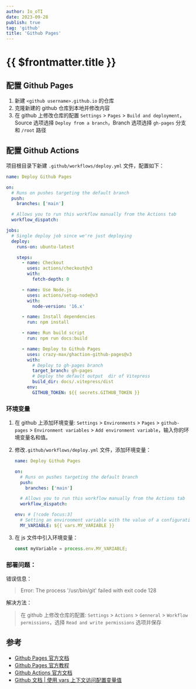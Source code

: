 ```yaml
---
author: Io_oTI
date: 2023-09-28
publish: true
tag: 'github'
title: 'Github Pages'
---
```


# {{ $frontmatter.title }}

## 配置 Github Pages

1. 新建 `<github username>.github.io` 的仓库
2. 克隆新建的 github 仓库到本地并修改内容
3. 在 github 上修改仓库的配置 `Settings` > `Pages` > `Build and deployment`，Source 选项选择 `Deploy from a branch`，Branch 选项选择 `gh-pages` 分支和 `/root` 路径

## 配置 Github Actions

项目根目录下新建 `.github/workflows/deploy.yml` 文件，配置如下：

```yml
name: Deploy Github Pages

on:
  # Runs on pushes targeting the default branch
  push:
    branches: ['main']

  # Allows you to run this workflow manually from the Actions tab
  workflow_dispatch:

jobs:
  # Single deploy job since we're just deploying
  deploy:
    runs-on: ubuntu-latest

    steps:
      - name: Checkout
        uses: actions/checkout@v3
        with:
          fetch-depth: 0

      - name: Use Node.js
        uses: actions/setup-node@v3
        with:
          node-version: '16.x'

      - name: Install dependencies
        run: npm install

      - name: Run build script
        run: npm run docs:build

      - name: Deploy to Github Pages
        uses: crazy-max/ghaction-github-pages@v3
        with:
          # Deploy to gh-pages branch
          target_branch: gh-pages
          # Deploy the default output  dir of Vitepress
          build_dir: docs/.vitepress/dist
        env:
          GITHUB_TOKEN: ${{ secrets.GITHUB_TOKEN }}
```

### 环境变量

1. 在 github 上添加环境变量: `Settings` > `Environments` > `Pages` > `github-pages` > `Environment variables` > `Add environment variable`，输入你的环境变量名和值。

2. 修改`.github/workflows/deploy.yml` 文件，添加环境变量：

   ```yml
   name: Deploy Github Pages

   on:
     # Runs on pushes targeting the default branch
     push:
       branches: ['main']

     # Allows you to run this workflow manually from the Actions tab
     workflow_dispatch:

   env: # [!code focus:3]
     # Setting an environment variable with the value of a configuration variable
     MY_VARIABLE: ${{ vars.MY_VARIABLE }}
   ```

3. 在 js 文件中引入环境变量：

   ```js
   const myVariable = process.env.MY_VARIABLE;
   ```

### 部署问题：

错误信息：

> Error: The process '/usr/bin/git' failed with exit code 128

解决方法：

> 在 github 上修改仓库的配置: `Settings` > `Actions` > `Genneral` > `Workflow permissions`，选择 `Read and write permissions` 选项并保存

## 参考

- [Github Pages 官方文档](https://docs.github.com/en/pages/getting-started-with-github-pages/about-github-pages)
- [Github Pages 官方教程](https://pages.github.com/)
- [Github Actions 官方文档](https://docs.github.com/en/actions)
- [Github 文档 | 使用 vars 上下文访问配置变量值](https://docs.github.com/zh/actions/writing-workflows/choosing-what-your-workflow-does/store-information-in-variables#using-the-vars-context-to-access-configuration-variable-values)
